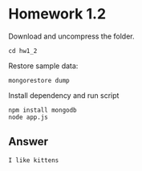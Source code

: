 # Homework 1.2

Download and uncompress the folder.

`cd hw1_2`

Restore sample data:

`mongorestore dump`


Install dependency and run script
```
npm install mongodb
node app.js
```

## Answer

`I like kittens`
